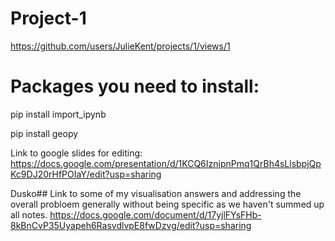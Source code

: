 # Project-1

https://github.com/users/JulieKent/projects/1/views/1


# Packages you need to install:
pip install import_ipynb

pip install geopy



Link to google slides for editing: https://docs.google.com/presentation/d/1KCQ6IznipnPmq1QrBh4sLlsbpjQpKc9DJ20rHfPOIaY/edit?usp=sharing

Dusko## Link to some of my visualisation answers and addressing the overall probloem generally without being specific as we haven't summed up all notes. 
https://docs.google.com/document/d/17yjlFYsFHb-8kBnCvP35Uyapeh6RasvdlvpE8fwDzvg/edit?usp=sharing
